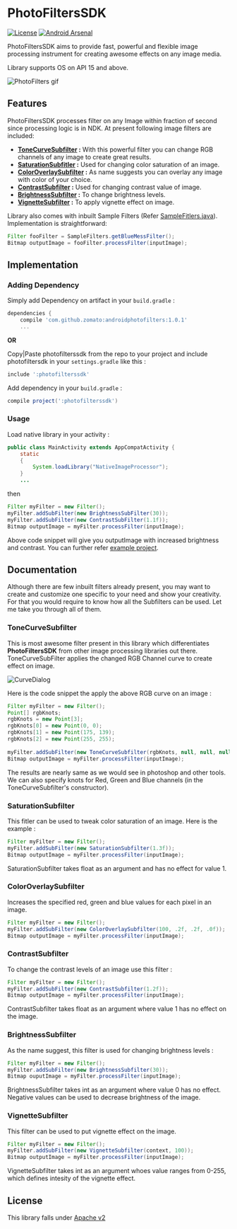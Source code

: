 # PhotoFiltersSDK

[![License](https://img.shields.io/badge/license-Apache%202-4EB1BA.svg?style=flat-square)](https://www.apache.org/licenses/LICENSE-2.0.html)
[![Android Arsenal](https://img.shields.io/badge/Android%20Arsenal-AndroidPhotoFilters-brightgreen.svg?style=flat)](http://android-arsenal.com/details/1/3703)

PhotoFiltersSDK aims to provide fast, powerful and flexible image processing instrument for creating awesome effects on any image media. 

Library supports OS on API 15 and above.

![PhotoFilters gif](art/photofilters.gif)

## Features
PhotoFiltersSDK processes filter on any Image within fraction of second since processing logic is in NDK. At present following image filters are included: 

* **[ToneCurveSubfilter](#tonecurve) :** With this powerful filter you can change RGB channels of any image to create great results.
* **[SaturationSubfitler](#saturation) :** Used for changing color saturation of an image.
* **[ColorOverlaySubfilter](#coloroverlay) :** As name suggests you can overlay any image with color of your choice.
* **[ContrastSubfilter](#contrast) :** Used for changing contrast value of image.
* **[BrightnessSubfilter](#brightness) :** To change brightness levels.
* **[VignetteSubfilter](#vignette) :** To apply vignette effect on image. 

Library also comes with inbuilt Sample Filters (Refer [SampleFitlers.java](photofilterssdk/src/main/java/com/zomato/photofilters/SampleFilters.java)). Implementation is straightforward: 

```java
Filter fooFilter = SampleFilters.getBlueMessFilter();
Bitmap outputImage = fooFilter.processFilter(inputImage);
```

## Implementation

### Adding Dependency

Simply add Dependency on artifact in your `build.gradle` : 

```gradle
dependencies {
    compile 'com.github.zomato:androidphotofilters:1.0.1'
    ...
```

**OR** 

Copy|Paste  photofilterssdk from the repo to your project and include photofiltersdk in your `settings.gradle` like this :

```gradle
include ':photofilterssdk'
```
Add dependency in your `build.gradle` :

```gradle
compile project(':photofilterssdk')
```

### Usage

Load native library in your activity :

```java
public class MainActivity extends AppCompatActivity {
    static
    {
        System.loadLibrary("NativeImageProcessor");
    }
    ...
```

then

```java
Filter myFilter = new Filter();
myFilter.addSubFilter(new BrightnessSubFilter(30));
myFilter.addSubFilter(new ContrastSubFilter(1.1f));
Bitmap outputImage = myFilter.processFilter(inputImage);
```

Above code snippet will give you outputImage with increased brightness and contrast. You can further refer [example project](example).

## Documentation
Although there are few inbuilt filters already present, you may want to create and customize one specific to your need and show your creativity. For that you would require to know how all the Subfilters can be used. Let me take you through all of them.

### <a name="tonecurve"></a>ToneCurveSubfilter
This is most awesome filter present in this library which differentiates **PhotoFiltersSDK** from other image processing libraries out there. ToneCurveSubFilter applies the changed RGB Channel curve to create effect on image.

![CurveDialog](art/curvedialog_photoshop.png)

Here is the code snippet the apply the above RGB curve on an image : 

```java
Filter myFilter = new Filter();
Point[] rgbKnots;
rgbKnots = new Point[3];
rgbKnots[0] = new Point(0, 0);
rgbKnots[1] = new Point(175, 139);
rgbKnots[2] = new Point(255, 255);
       
myFilter.addSubFilter(new ToneCurveSubfilter(rgbKnots, null, null, null));
Bitmap outputImage = myFilter.processFilter(inputImage);
```

The results are nearly same as we would see in photoshop and other tools. We can also specify knots for Red, Green and Blue channels (in the ToneCurveSubfilter's constructor).

### <a name="saturation"></a>SaturationSubfilter
This fitler can be used to tweak color saturation of an image. Here is the example : 

```java
Filter myFilter = new Filter();
myFilter.addSubFilter(new SaturationSubfilter(1.3f));
Bitmap outputImage = myFilter.processFilter(inputImage);
```

SaturationSubfilter takes float as an argument and has no effect for value 1.

### <a name="coloroverlay"></a>ColorOverlaySubfilter
Increases the specified red, green and blue values for each pixel in an image.

```java
Filter myFilter = new Filter();
myFilter.addSubFilter(new ColorOverlaySubfilter(100, .2f, .2f, .0f));
Bitmap outputImage = myFilter.processFilter(inputImage);
```

### <a name="contrast"></a>ContrastSubfilter
To change the contrast levels of an image use this filter : 

```java
Filter myFilter = new Filter();
myFilter.addSubFilter(new ContrastSubfilter(1.2f));
Bitmap outputImage = myFilter.processFilter(inputImage);
```

ContrastSubfilter takes float as an argument where value 1 has no effect on the image.

### <a name="brightness"></a>BrightnessSubfilter
As the name suggest, this filter is used for changing brightness levels : 

```java
Filter myFilter = new Filter();
myFilter.addSubFilter(new BrightnessSubfilter(30));
Bitmap ouputImage = myFilter.processFilter(inputImage);
```
BrightnessSubfilter takes int as an argument where value 0 has no effect. Negative values can be used to decrease brightness of the image.

### <a name="vignette"></a>VignetteSubfilter
This filter can be used to put vignette effect on the image. 

```java
Filter myFilter = new Filter();
myFilter.addSubFilter(new VignetteSubfilter(context, 100));
Bitmap outputImage = myFilter.processFilter(inputImage);
```

VignetteSubfilter takes int as an argument whoes value ranges from 0-255, which defines intesity of the vignette effect.

## License
This library falls under [Apache v2](LICENSE)
